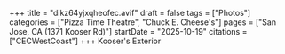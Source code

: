 +++
title = "dikz64yjxqheofec.avif"
draft = false
tags = ["Photos"]
categories = ["Pizza Time Theatre", "Chuck E. Cheese's"]
pages = ["San Jose, CA (1371 Kooser Rd)"]
startDate = "2025-10-19"
citations = ["CECWestCoast"]
+++
Kooser's Exterior
